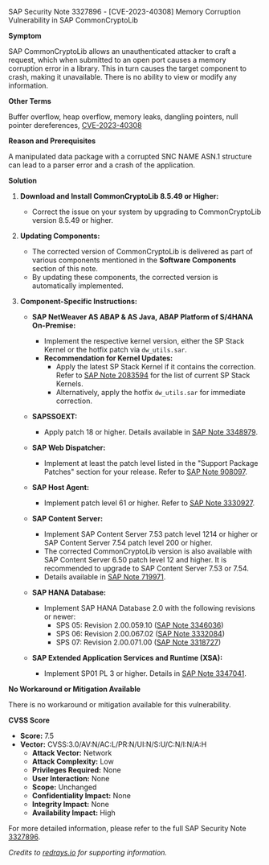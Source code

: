 SAP Security Note 3327896 - [CVE-2023-40308] Memory Corruption Vulnerability in SAP CommonCryptoLib

**Symptom**
  
SAP CommonCryptoLib allows an unauthenticated attacker to craft a request, which when submitted to an open port causes a memory corruption error in a library. This in turn causes the target component to crash, making it unavailable. There is no ability to view or modify any information.

**Other Terms**

Buffer overflow, heap overflow, memory leaks, dangling pointers, null pointer dereferences, [CVE-2023-40308](https://www.cve.org/CVERecord?id=CVE-2023-40308)

**Reason and Prerequisites**

A manipulated data package with a corrupted SNC NAME ASN.1 structure can lead to a parser error and a crash of the application.

**Solution**

1. **Download and Install CommonCryptoLib 8.5.49 or Higher:**
   - Correct the issue on your system by upgrading to CommonCryptoLib version 8.5.49 or higher.

2. **Updating Components:**
   - The corrected version of CommonCryptoLib is delivered as part of various components mentioned in the **Software Components** section of this note.
   - By updating these components, the corrected version is automatically implemented.

3. **Component-Specific Instructions:**
   - **SAP NetWeaver AS ABAP & AS Java, ABAP Platform of S/4HANA On-Premise:**
     - Implement the respective kernel version, either the SP Stack Kernel or the hotfix patch via `dw_utils.sar`.
     - **Recommendation for Kernel Updates:**
       - Apply the latest SP Stack Kernel if it contains the correction. Refer to [SAP Note 2083594](https://me.sap.com/notes/2083594) for the list of current SP Stack Kernels.
       - Alternatively, apply the hotfix `dw_utils.sar` for immediate correction.

   - **SAPSSOEXT:**
     - Apply patch 18 or higher. Details available in [SAP Note 3348979](https://me.sap.com/notes/3348979).

   - **SAP Web Dispatcher:**
     - Implement at least the patch level listed in the "Support Package Patches" section for your release. Refer to [SAP Note 908097](https://me.sap.com/notes/908097).

   - **SAP Host Agent:**
     - Implement patch level 61 or higher. Refer to [SAP Note 3330927](https://me.sap.com/notes/3330927).

   - **SAP Content Server:**
     - Implement SAP Content Server 7.53 patch level 1214 or higher or SAP Content Server 7.54 patch level 200 or higher.
     - The corrected CommonCryptoLib version is also available with SAP Content Server 6.50 patch level 12 and higher. It is recommended to upgrade to SAP Content Server 7.53 or 7.54.
     - Details available in [SAP Note 719971](https://me.sap.com/notes/719971).

   - **SAP HANA Database:**
     - Implement SAP HANA Database 2.0 with the following revisions or newer:
       - SPS 05: Revision 2.00.059.10 ([SAP Note 3346036](https://me.sap.com/notes/3346036))
       - SPS 06: Revision 2.00.067.02 ([SAP Note 3332084](https://me.sap.com/notes/3332084))
       - SPS 07: Revision 2.00.071.00 ([SAP Note 3318727](https://me.sap.com/notes/3318727))

   - **SAP Extended Application Services and Runtime (XSA):**
     - Implement SP01 PL 3 or higher. Details in [SAP Note 3347041](https://me.sap.com/notes/3347041).

**No Workaround or Mitigation Available**

There is no workaround or mitigation available for this vulnerability.

**CVSS Score**

- **Score:** 7.5
- **Vector:** CVSS:3.0/AV:N/AC:L/PR:N/UI:N/S:U/C:N/I:N/A:H
  - **Attack Vector:** Network
  - **Attack Complexity:** Low
  - **Privileges Required:** None
  - **User Interaction:** None
  - **Scope:** Unchanged
  - **Confidentiality Impact:** None
  - **Integrity Impact:** None
  - **Availability Impact:** High

For more detailed information, please refer to the full SAP Security Note [3327896](https://me.sap.com/notes/3327896).

*Credits to [redrays.io](https://redrays.io) for supporting information.*